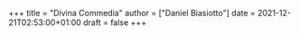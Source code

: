 +++
title = "Divina Commedia"
author = ["Daniel Biasiotto"]
date = 2021-12-21T02:53:00+01:00
draft = false
+++
